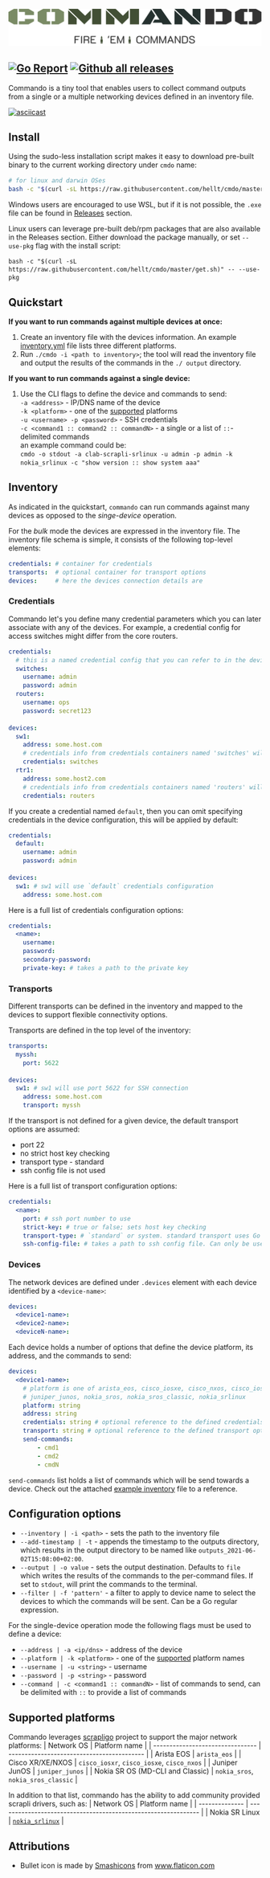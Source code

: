 <p align=center><img src=cmdo_2.svg?sanitize=true/></p>

[![Go Report](https://img.shields.io/badge/go%20report-A%2B-blue?style=flat-square&color=424f35&labelColor=bec8d2)](https://goreportcard.com/report/github.com/hellt/cmdo)
[![Github all releases](https://img.shields.io/github/downloads/hellt/cmdo/total.svg?style=flat-square&color=424f35&labelColor=bec8d2)](https://github.com/hellt/cmdo/releases/)
---

Commando is a tiny tool that enables users to collect command outputs from a single or a multiple networking devices defined in an inventory file.

[![asciicast](https://asciinema.org/a/417792.svg)](https://asciinema.org/a/417792)


## Install
Using the sudo-less installation script makes it easy to download pre-built binary to the current working directory under `cmdo` name:

```bash
# for linux and darwin OSes
bash -c "$(curl -sL https://raw.githubusercontent.com/hellt/cmdo/master/get.sh)"
```

Windows users are encouraged to use WSL, but if it is not possible, the `.exe` file can be found in [Releases](https://github.com/hellt/cmdo/releases) section.

Linux users can leverage pre-built deb/rpm packages that are also available in the Releases section. Either download the package manually, or set `--use-pkg` flag with the install script:

```
bash -c "$(curl -sL https://raw.githubusercontent.com/hellt/cmdo/master/get.sh)" -- --use-pkg
```

## Quickstart
**If you want to run commands against multiple devices at once:**

1. Create an inventory file with the devices information. An example [inventory.yml](inventory.yml) file lists three different platforms.
2. Run `./cmdo -i <path to inventory>`; the tool will read the inventory file and output the results of the commands in the `./
output` directory.

**If you want to run commands against a single device:**

1. Use the CLI flags to define the device and commands to send:  
    `-a <address>` - IP/DNS name of the device  
    `-k <platform>` - one of the [supported](#supported-platforms) platforms  
    `-u <username> -p <password>` - SSH credentials  
    `-c <command1 :: command2 :: commandN>` - a single or a list of `::`-delimited commands  
  an example command could be:  
  `cmdo -o stdout -a clab-scrapli-srlinux -u admin -p admin -k nokia_srlinux -c "show version :: show system aaa"`


## Inventory
As indicated in the quickstart, `commando` can run commands against many devices as opposed to the _singe-device_ operation.

For the _bulk_ mode the devices are expressed in the inventory file. The inventory file schema is simple, it consists of the following top-level elements:

```yaml
credentials: # container for credentials
transports:  # optional container for transport options
devices:     # here the devices connection details are
```

### Credentials
Commando let's you define many credential parameters which you can later associate with any of the devices. For example, a credential config for access switches might differ from the core routers.

```yaml
credentials:
  # this is a named credential config that you can refer to in the devices settings
  switches:
    username: admin
    password: admin
  routers:
    username: ops
    password: secret123

devices:
  sw1:
    address: some.host.com
    # credentials info from credentials containers named 'switches' will be used
    credentials: switches
  rtr1:
    address: some.host2.com
    # credentials info from credentials containers named 'routers' will be used
    credentials: routers
```

If you create a credential named `default`, then you can omit specifying credentials in the device configuration, this will be applied by default:

```yaml
credentials:
  default:
    username: admin
    password: admin

devices:
  sw1: # sw1 will use `default` credentials configuration
    address: some.host.com
```

Here is a full list of credentials configuration options:

```yaml
credentials:
  <name>:
    username:
    password:
    secondary-password:
    private-key: # takes a path to the private key
```

### Transports
Different transports can be defined in the inventory and mapped to the devices to support flexible connectivity options.

Transports are defined in the top level of the inventory:

```yaml
transports:
  myssh:
    port: 5622

devices:
  sw1: # sw1 will use port 5622 for SSH connection
    address: some.host.com
    transport: myssh
```

If the transport is not defined for a given device, the default transport options are assumed:

* port 22
* no strict host key checking
* transport type - standard
* ssh config file is not used

Here is a full list of transport configuration options:

```yaml
credentials:
  <name>:
    port: # ssh port number to use
    strict-key: # true or false; sets host key checking
    transport-type: # `standard` or system. standard transport uses Go SSH client, `system` transport uses system's default SSH client (i.e. OpenSSH)
    ssh-config-file: # takes a path to ssh config file. Can only be used if transport is set to `system`
```

### Devices
The network devices are defined under `.devices` element with each device identified by a `<device-name>`:

```yaml
devices:
  <device1-name>:
  <device2-name>:
  <deviceN-name>:
```

Each device holds a number of options that define the device platform, its address, and the commands to send:

```yaml
devices:
  <device1-name>:
    # platform is one of arista_eos, cisco_iosxe, cisco_nxos, cisco_iosxr,
    # juniper_junos, nokia_sros, nokia_sros_classic, nokia_srlinux
    platform: string 
    address: string
    credentials: string # optional reference to the defined credentials
    transport: string # optional reference to the defined transport options
    send-commands:
        - cmd1
        - cmd2
        - cmdN
```

`send-commands` list holds a list of commands which will be send towards a device. Check out the attached [example inventory](inventory.yml) file to a reference.

## Configuration options

* `--inventory | -i <path>` - sets the path to the inventory file
* `--add-timestamp | -t` - appends the timestamp to the outputs directory, which results in the output directory to be named like `outputs_2021-06-02T15:08:00+02:00`.
* `--output | -o value` - sets the output destination. Defaults to `file` which writes the results of the commands to the per-command files. If set to `stdout`, will print the commands to the terminal.
* `--filter | -f 'pattern'` - a filter to apply to device name to select the devices to which the commands will be sent. Can be a Go regular expression.

For the single-device operation mode the following flags must be used to define a device:
* `--address | -a <ip/dns>` - address of the device
* `--platform | -k <platform>` - one of the [supported](#supported-platforms) platform names
* `--username | -u <string>` - username
* `--password | -p <string>` - password
* `--command | -c <command1 :: commandN>` - list of commands to send, can be delimited with `::` to provide a list of commands

## Supported platforms
Commando leverages [scrapligo](https://github.com/scrapli/scrapligo) project to support the major network platforms:
| Network OS                       | Platform name                              |
| -------------------------------- | ------------------------------------------ |
| Arista EOS                       | `arista_eos`                               |
| Cisco XR/XE/NXOS                 | `cisco_iosxr`, `cisco_iosxe`, `cisco_nxos` |
| Juniper JunOS                    | `juniper_junos`                            |
| Nokia SR OS (MD-CLI and Classic) | `nokia_sros`, `nokia_sros_classic`         |

In addition to that list, commando has the ability to add community provided scrapli drivers, such as:
| Network OS     | Platform name                                                  |
| -------------- | -------------------------------------------------------------- |
| Nokia SR Linux | [`nokia_srlinux`](https://github.com/srl-labs/srlinux-scrapli) |

## Attributions
* Bullet icon is made by <a href="https://smashicons.com/" title="Smashicons">Smashicons</a> from <a href="https://www.flaticon.com/" title="Flaticon">www.flaticon.com</a></div>